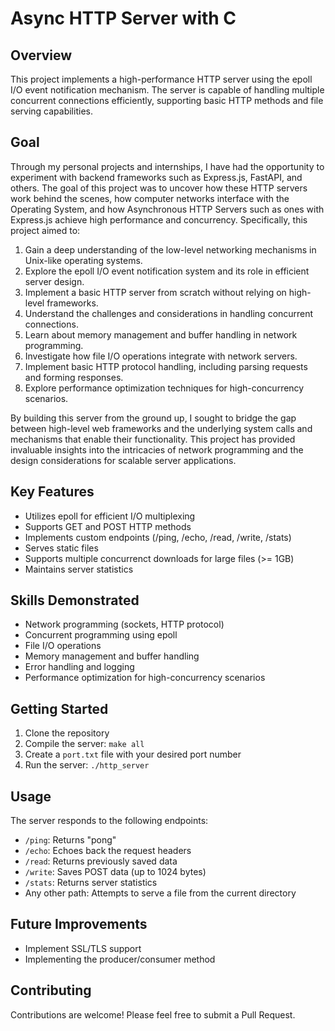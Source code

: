 # Async HTTP Server with C

## Overview
This project implements a high-performance HTTP server using the epoll I/O event notification mechanism. The server is capable of handling multiple concurrent connections efficiently, supporting basic HTTP methods and file serving capabilities.

## Goal

Through my personal projects and internships, I have had the opportunity to experiment with backend frameworks such as Express.js, FastAPI, and others. The goal of this project was to uncover how these HTTP servers work behind the scenes, how computer networks interface with the Operating System, and how Asynchronous HTTP Servers such as ones with Express.js achieve high performance and concurrency. Specifically, this project aimed to:

1. Gain a deep understanding of the low-level networking mechanisms in Unix-like operating systems.
2. Explore the epoll I/O event notification system and its role in efficient server design.
3. Implement a basic HTTP server from scratch without relying on high-level frameworks.
4. Understand the challenges and considerations in handling concurrent connections.
5. Learn about memory management and buffer handling in network programming.
6. Investigate how file I/O operations integrate with network servers.
7. Implement basic HTTP protocol handling, including parsing requests and forming responses.
8. Explore performance optimization techniques for high-concurrency scenarios.

By building this server from the ground up, I sought to bridge the gap between high-level web frameworks and the underlying system calls and mechanisms that enable their functionality. This project has provided invaluable insights into the intricacies of network programming and the design considerations for scalable server applications.

## Key Features
- Utilizes epoll for efficient I/O multiplexing
- Supports GET and POST HTTP methods
- Implements custom endpoints (/ping, /echo, /read, /write, /stats)
- Serves static files
- Supports multiple concurrenct downloads for large files (>= 1GB)
- Maintains server statistics

## Skills Demonstrated
- Network programming (sockets, HTTP protocol)
- Concurrent programming using epoll
- File I/O operations
- Memory management and buffer handling
- Error handling and logging
- Performance optimization for high-concurrency scenarios

## Getting Started
1. Clone the repository
2. Compile the server: `make all`
3. Create a `port.txt` file with your desired port number
4. Run the server: `./http_server`

## Usage
The server responds to the following endpoints:
- `/ping`: Returns "pong"
- `/echo`: Echoes back the request headers
- `/read`: Returns previously saved data
- `/write`: Saves POST data (up to 1024 bytes)
- `/stats`: Returns server statistics
- Any other path: Attempts to serve a file from the current directory

## Future Improvements
- Implement SSL/TLS support
- Implementing the producer/consumer method
 
## Contributing
Contributions are welcome! Please feel free to submit a Pull Request.

